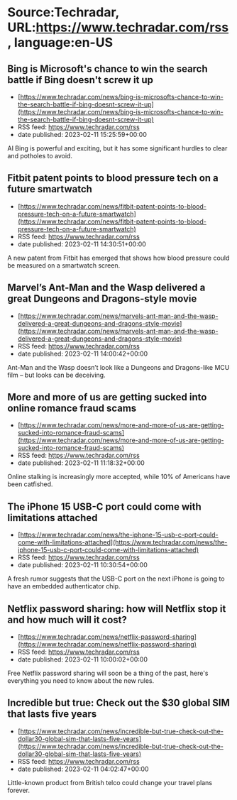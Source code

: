 # Source:Techradar, URL:https://www.techradar.com/rss, language:en-US

## Bing is Microsoft's chance to win the search battle if Bing doesn't screw it up
 - [https://www.techradar.com/news/bing-is-microsofts-chance-to-win-the-search-battle-if-bing-doesnt-screw-it-up](https://www.techradar.com/news/bing-is-microsofts-chance-to-win-the-search-battle-if-bing-doesnt-screw-it-up)
 - RSS feed: https://www.techradar.com/rss
 - date published: 2023-02-11 15:25:59+00:00

AI Bing is powerful and exciting, but it has some significant hurdles to clear and potholes to avoid.

## Fitbit patent points to blood pressure tech on a future smartwatch
 - [https://www.techradar.com/news/fitbit-patent-points-to-blood-pressure-tech-on-a-future-smartwatch](https://www.techradar.com/news/fitbit-patent-points-to-blood-pressure-tech-on-a-future-smartwatch)
 - RSS feed: https://www.techradar.com/rss
 - date published: 2023-02-11 14:30:51+00:00

A new patent from Fitbit has emerged that shows how blood pressure could be measured on a smartwatch screen.

## Marvel’s Ant-Man and the Wasp delivered a great Dungeons and Dragons-style movie
 - [https://www.techradar.com/news/marvels-ant-man-and-the-wasp-delivered-a-great-dungeons-and-dragons-style-movie](https://www.techradar.com/news/marvels-ant-man-and-the-wasp-delivered-a-great-dungeons-and-dragons-style-movie)
 - RSS feed: https://www.techradar.com/rss
 - date published: 2023-02-11 14:00:42+00:00

Ant-Man and the Wasp doesn’t look like a Dungeons and Dragons-like MCU film – but looks can be deceiving.

## More and more of us are getting sucked into online romance fraud scams
 - [https://www.techradar.com/news/more-and-more-of-us-are-getting-sucked-into-romance-fraud-scams](https://www.techradar.com/news/more-and-more-of-us-are-getting-sucked-into-romance-fraud-scams)
 - RSS feed: https://www.techradar.com/rss
 - date published: 2023-02-11 11:18:32+00:00

Online stalking is increasingly more accepted, while 10% of Americans have been catfished.

## The iPhone 15 USB-C port could come with limitations attached
 - [https://www.techradar.com/news/the-iphone-15-usb-c-port-could-come-with-limitations-attached](https://www.techradar.com/news/the-iphone-15-usb-c-port-could-come-with-limitations-attached)
 - RSS feed: https://www.techradar.com/rss
 - date published: 2023-02-11 10:30:54+00:00

A fresh rumor suggests that the USB-C port on the next iPhone is going to have an embedded authenticator chip.

## Netflix password sharing: how will Netflix stop it and how much will it cost?
 - [https://www.techradar.com/news/netflix-password-sharing](https://www.techradar.com/news/netflix-password-sharing)
 - RSS feed: https://www.techradar.com/rss
 - date published: 2023-02-11 10:00:02+00:00

Free Netflix password sharing will soon be a thing of the past, here's everything you need to know about the new rules.

## Incredible but true: Check out the $30 global SIM that lasts five years
 - [https://www.techradar.com/news/incredible-but-true-check-out-the-dollar30-global-sim-that-lasts-five-years](https://www.techradar.com/news/incredible-but-true-check-out-the-dollar30-global-sim-that-lasts-five-years)
 - RSS feed: https://www.techradar.com/rss
 - date published: 2023-02-11 04:02:47+00:00

Little-known product from British telco could change your travel plans forever.

